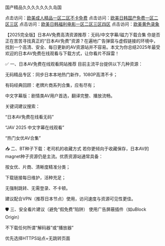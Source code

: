 国产精品久久久久久久久岛国

点击访问：<a href="https://bered.pages.dev/">欧美成人精品一区二区不卡免费</a>
点击访问：<a href="https://bered.pages.dev/">欧美日韩国产免费一区二区三区</a>
点击访问：<a href="https://bered.pages.dev/">欧美日韩福利电影一区二区三区四区</a>
点击访问：<a href="https://bered.pages.dev/">欧美黄色录象</a>

【2025完全版】日本AV免费高清资源推荐：无码/中文字幕/磁力下载合集
你是否正在苦苦寻找真正的“日本AV免费”资源？在遍地广告弹窗与虚假链接的环境中，找到一个高清、安全、每日更新的AV资源站并不容易。本文为你总结2025年最受欢迎的日本AV免费在线观看与下载方式，让你看片不踩雷！

✅ 一、日本AV免费在线观看网站推荐
目前主流平台提供以下几种资源：

无码精品专区：同步日本本地热门新作，1080P高清不卡；

有码经典回顾：老牌片商系列合集，应有尽有；

中文字幕版：剧情类AV用户首选，翻译完整、播放流畅。

关键词建议搜索：

“日本AV免费在线看无码”

“JAV 2025 中文字幕在线观看”

“热门女优AV合集”

📥 二、BT种子下载：老司机的收藏方式
若你更倾向于收藏保存，日本AV的magnet种子资源仍是主流。优质资源站通常具备：

按女优、片商、清晰度精准分类；

下载链接每日维护，活种充足；

无强制跳转、无需登录、不卡顿。

建议配合VPN（推荐日本节点）使用，访问速度与资源可见性更佳。

🛡️ 三、安全看片建议（避免“假免费”陷阱）
使用广告屏蔽插件（如uBlock Origin）

不下载任何所谓“解码器”或“播放器”

优先选择HTTPS站点+无跳转页面

<span style="display:none;">[Canonical link]( https://github.com/nhan20250707/nhan7 ）</span>
